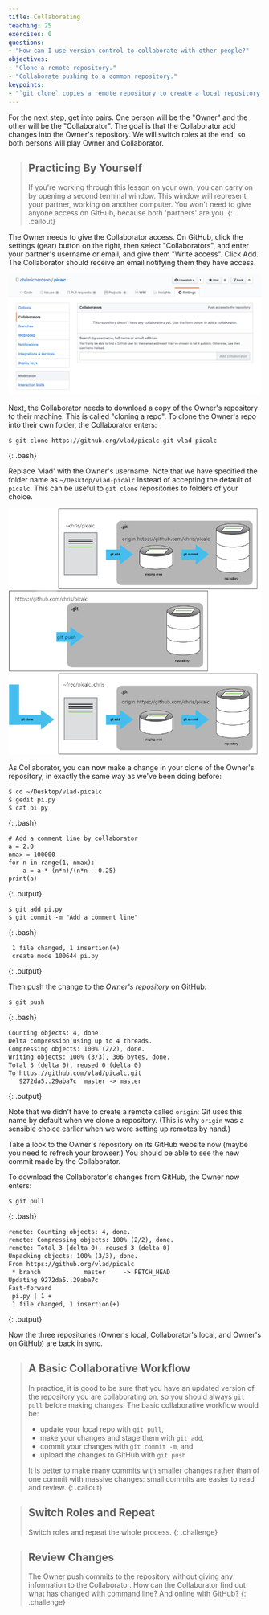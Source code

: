 ```yaml
---
title: Collaborating
teaching: 25
exercises: 0
questions:
- "How can I use version control to collaborate with other people?"
objectives:
- "Clone a remote repository."
- "Collaborate pushing to a common repository."
keypoints:
- "`git clone` copies a remote repository to create a local repository with a remote called `origin` automatically set up."
---
```


For the next step, get into pairs.  One person will be the "Owner" and the other
will be the "Collaborator". The goal is that the Collaborator add changes into
the Owner's repository. We will switch roles at the end, so both persons will
play Owner and Collaborator.

> ## Practicing By Yourself
>
> If you're working through this lesson on your own, you can carry on by opening
> a second terminal window.
> This window will represent your partner, working on another computer. You
> won't need to give anyone access on GitHub, because both 'partners' are you.
{: .callout}

The Owner needs to give the Collaborator access. On GitHub, click
the settings (gear) button on the right, then select "Collaborators",
and enter your partner's username or email, and give them
"Write access". Click Add. The Collaborator should receive an email
notifying them they have access.

![Adding Collaborators on GitHub](../fig/github-add-collaborators.png)

Next, the Collaborator needs to download a copy of the Owner's
repository to their  machine. This is called "cloning a repo". To
clone the Owner's repo into their own folder, the Collaborator enters:

~~~
$ git clone https://github.org/vlad/picalc.git vlad-picalc
~~~
{: .bash}

Replace 'vlad' with the Owner's username. Note that we have specified
the folder name as `~/Desktop/vlad-picalc` instead of accepting the
default of `picalc`. This can be useful to `git clone` repositories to
folders of your choice.

![After Creating Clone of Repository](../fig/github-collaboration.png)

As Collaborator, you can now make a change in your clone of the
Owner's repository, in exactly the same way as we've been doing before:

~~~
$ cd ~/Desktop/vlad-picalc
$ gedit pi.py
$ cat pi.py
~~~
{: .bash}

~~~
# Add a comment line by collaborator
a = 2.0
nmax = 100000
for n in range(1, nmax):
    a = a * (n*n)/(n*n - 0.25)
print(a)
~~~
{: .output}

~~~
$ git add pi.py
$ git commit -m "Add a comment line"
~~~
{: .bash}

~~~
 1 file changed, 1 insertion(+)
 create mode 100644 pi.py
~~~
{: .output}

Then push the change to the *Owner's repository* on GitHub:

~~~
$ git push
~~~
{: .bash}

~~~
Counting objects: 4, done.
Delta compression using up to 4 threads.
Compressing objects: 100% (2/2), done.
Writing objects: 100% (3/3), 306 bytes, done.
Total 3 (delta 0), reused 0 (delta 0)
To https://github.com/vlad/picalc.git
   9272da5..29aba7c  master -> master
~~~
{: .output}

Note that we didn't have to create a remote called `origin`: Git uses this
name by default when we clone a repository.  (This is why `origin` was a
sensible choice earlier when we were setting up remotes by hand.)

Take a look to the Owner's repository on its GitHub website now (maybe you need
to refresh your browser.) You should be able to see the new commit made by the
Collaborator.

To download the Collaborator's changes from GitHub, the Owner now enters:

~~~
$ git pull
~~~
{: .bash}

~~~
remote: Counting objects: 4, done.
remote: Compressing objects: 100% (2/2), done.
remote: Total 3 (delta 0), reused 3 (delta 0)
Unpacking objects: 100% (3/3), done.
From https://github.org/vlad/picalc
 * branch            master     -> FETCH_HEAD
Updating 9272da5..29aba7c
Fast-forward
 pi.py | 1 +
 1 file changed, 1 insertion(+)
~~~
{: .output}

Now the three repositories (Owner's local, Collaborator's local, and Owner's on
GitHub) are back in sync.

> ## A Basic Collaborative Workflow
>
> In practice, it is good to be sure that you have an updated version of the
> repository you are collaborating on, so you should always `git pull` before making
> changes. The basic collaborative workflow would be:
>
> * update your local repo with `git pull`,
> * make your changes and stage them with `git add`,
> * commit your changes with `git commit -m`, and
> * upload the changes to GitHub with `git push`
>
> It is better to make many commits with smaller changes rather than
> of one commit with massive changes: small commits are easier to
> read and review.
{: .callout}

> ## Switch Roles and Repeat
>
> Switch roles and repeat the whole process.
{: .challenge}

> ## Review Changes
>
> The Owner push commits to the repository without giving any information
> to the Collaborator. How can the Collaborator find out what has changed with
> command line? And online with GitHub?
{: .challenge}
